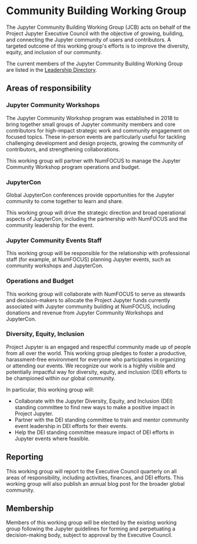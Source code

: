 # Community Building Working Group

The Jupyter Community Building Working Group (JCB) acts on behalf of the Project Jupyter
Executive Council with the objective of growing, building, and connecting the
Jupyter community of users and contributors. A targeted outcome of this
working group's efforts is to improve the diversity, equity, and inclusion of our
community.

The current members of the Jupyter Community Building Working Group are listed in the [Leadership Directory](people).

## Areas of responsibility

### Jupyter Community Workshops

The Jupyter Community Workshop program was established in 2018 to bring
together small groups of Jupyter community members and core contributors for
high-impact strategic work and community engagement on focused topics. These
in-person events are particularly useful for tackling challenging development
and design projects, growing the community of contributors, and strengthening
collaborations.

This working group will partner with NumFOCUS to manage the Jupyter Community
Workshop program operations and budget.

### JupyterCon

Global JupyterCon conferences provide opportunities for the Jupyter community
to come together to learn and share.

This working group will drive the strategic direction and broad operational
aspects of JupyterCon, including the partnership with NumFOCUS and the
community leadership for the event.

### Jupyter Community Events Staff

This working group will be responsible for the relationship with professional
staff (for example, at NumFOCUS) planning Jupyter events, such as community
workshops and JupyterCon.

### Operations and Budget

This working group will collaborate with NumFOCUS to serve as stewards and
decision-makers to allocate the Project Jupyter funds currently associated
with Jupyter community building at NumFOCUS, including donations and revenue
from Jupyter Community Workshops and JupyterCon.

### Diversity, Equity, Inclusion

Project Jupyter is an engaged and respectful community made up of people from
all over the world. This working group pledges to foster a productive,
harassment-free environment for everyone who participates in organizing or
attending our events. We recognize our work is a highly visible and
potentially impactful way for diversity, equity, and inclusion (DEI) efforts
to be championed within our global community.

In particular, this working group will:

- Collaborate with the Jupyter Diversity, Equity, and Inclusion (DEI)
  standing committee to find new ways to make a positive impact in
  Project Jupyter.
- Partner with the DEI standing committee to train and mentor community event
  leadership in DEI efforts for their events.
- Help the DEI standing committee measure impact of DEI efforts in Jupyter events where feasible.

## Reporting

This working group will report to the Executive Council quarterly on all areas of
responsibility, including activities, finances, and DEI efforts. This
working group will also publish an annual blog post for the broader global
community.

## Membership

Members of this working group will be elected by the existing working group
following the Jupyter guidelines for forming and perpetuating a decision-making
body, subject to approval by the Executive Council.
